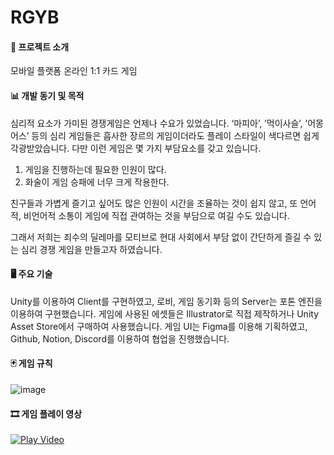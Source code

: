 # RGYB

#### 📱 프로젝트 소개
모바일 플랫폼 온라인 1:1 카드 게임
<br>
#### 📊 개발 동기 및 목적
심리적 요소가 가미된 경쟁게임은 언제나 수요가
있었습니다. ‘마피아’, ’먹이사슬’, ’어몽어스’ 등의 심리
게임들은 흡사한 장르의 게임이더라도 플레이 스타일이
색다르면 쉽게 각광받았습니다.
다만 이런 게임은 몇 가지 부담요소를 갖고 있습니다.

1. 게임을 진행하는데 필요한 인원이 많다.
2. 화술이 게임 승패에 너무 크게 작용한다.

친구들과 가볍게 즐기고 싶어도 많은 인원이 시간을 조율하는 것이 쉽지 않고, 또 언어적, 비언어적 소통이 게임에 직접 관여하는 것을 부담으로 여길 수도 있습니다.

그래서 저희는 죄수의 딜레마를 모티브로 현대 사회에서
부담 없이 간단하게 즐길 수 있는 심리 경쟁 게임을
만들고자 하였습니다.


#### 🖥️ 주요 기술
Unity를 이용하여 Client를 구현하였고, 로비, 게임 동기화 등의 Server는 포톤 엔진을 이용하여 구현했습니다. 게임에 사용된 에셋들은 Illustrator로 직접 제작하거나 Unity Asset Store에서 구매하여 사용했습니다. 게임 UI는 Figma를 이용해 기획하였고, Github, Notion, Discord를 이용하여 협업을 진행했습니다.
<br>
#### 🃏 게임 규칙
![image](https://user-images.githubusercontent.com/71825731/206973230-36a6e571-0199-437b-9092-69a0251f2dfb.png)
<br>
#### 🎞️ 게임 플레이 영상
[![Play Video](https://img.youtube.com/vi/g188QPl676w/0.jpg)](https://www.youtube.com/watch?v=g188QPl676w)

